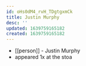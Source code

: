 ```yaml
---
id: oHs0dM4_rvH_TDgtgxmCk
title: Justin Murphy
desc: ''
updated: 1639759165182
created: 1639759165182
---
```



- [[person]] - Justin Murphy
- appeared 1x at the stoa
